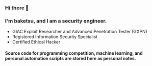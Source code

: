 ### Hi there 👋

<!--
**baketsu111/baketsu111** is a ✨ _special_ ✨ repository because its `README.md` (this file) appears on your GitHub profile.

Here are some ideas to get you started:

- 🔭 I’m currently working on ...
- 🌱 I’m currently learning ...
- 👯 I’m looking to collaborate on ...
- 🤔 I’m looking for help with ...
- 💬 Ask me about ...
- 📫 How to reach me: ...
- 😄 Pronouns: ...
- ⚡ Fun fact: ...
-->

### I'm baketsu, and I am a security engineer.
- GIAC Exploit Researcher and Advanced Penetration Tester (GXPN)
- Registered Information Security Specialist
- Certified Ethical Hacker

#### Source code for programming competition, machine learning, and personal automation scripts are stored here as personal notes.
